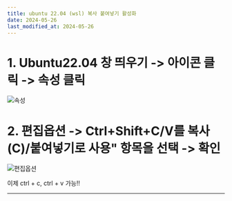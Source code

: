 ```yaml
---
title: ubuntu 22.04 (wsl) 복사 붙여넣기 활성화
date: 2024-05-26
last_modified_at: 2024-05-26
---
```


# 1. Ubuntu22.04 창 띄우기 -> 아이콘 클릭 -> 속성 클릭
![속성]()

# 2. 편집옵션 -> Ctrl+Shift+C/V를 복사(C)/붙여넣기로 사용" 항목을 선택 -> 확인
![편집옵션]()

이제 ctrl + c, ctrl + v 가능!!  















---